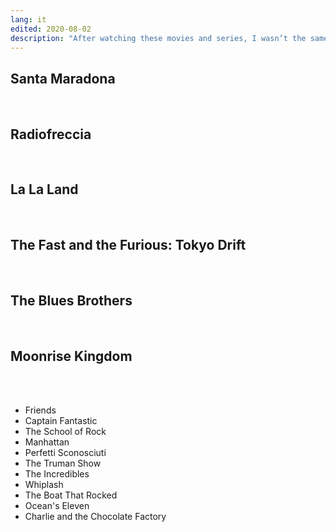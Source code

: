 ```yaml
---
lang: it
edited: 2020-08-02
description: "After watching these movies and series, I wasn’t the same anymore."
---
```

## Santa Maradona

<br />

## Radiofreccia

<br />

## La La Land

<br />

## The Fast and the Furious: Tokyo Drift

<br />

## The Blues Brothers

<br />

## Moonrise Kingdom

<br />
<br />

- Friends
- Captain Fantastic
- The School of Rock
- Manhattan
- Perfetti Sconosciuti
- The Truman Show
- The Incredibles
- Whiplash
- The Boat That Rocked
- Ocean's Eleven
- Charlie and the Chocolate Factory
